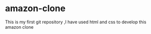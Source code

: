 # amazon-clone
This is my first git repository ,I have used html and css to develop this amazon clone
